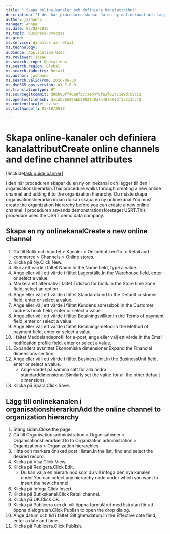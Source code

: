 ```yaml
--- 
title: " Skapa online-kanaler och definiera kanalattribut"
description: "I den här proceduren skapar du en ny onlinekanal och lägger till den i organisationshierarkin."
author: jashanno
manager: AnnBe
ms.date: 03/02/2016
ms.topic: business-process
ms.prod: 
ms.service: dynamics-ax-retail
ms.technology: 
audience: Application User
ms.reviewer: josaw
ms.search.scope: Operations
ms.search.region: Global
ms.search.industry: Retail
ms.author: jashanno
ms.search.validFrom: 2016-06-30
ms.dyn365.ops.version: AX 7.0.0
ms.translationtype: HT
ms.sourcegitcommit: d9b080ff46a0fbc73ed4f8fa3f03d71e9d758cc2
ms.openlocfilehash: d1cdb36b99abb9902f30a7a487a912f3a213dcf8
ms.contentlocale: sv-se
ms.lasthandoff: 01/18/2018

---
```

# <a name="create-online-channels-and-define-channel-attributes"></a><span data-ttu-id="c561a-103"> Skapa online-kanaler och definiera kanalattribut</span><span class="sxs-lookup"><span data-stu-id="c561a-103">Create online channels and define channel attributes</span></span>

[!include[task guide banner](../includes/task-guide-banner.md)]

<span data-ttu-id="c561a-104">I den här proceduren skapar du en ny onlinekanal och lägger till den i organisationshierarkin.</span><span class="sxs-lookup"><span data-stu-id="c561a-104">This procedure walks through creating a new online channel and adding it to the organization hierarchy.</span></span> <span data-ttu-id="c561a-105">Du måste skapa organisationshierarkin innan du kan skapa en ny onlinekanal.</span><span class="sxs-lookup"><span data-stu-id="c561a-105">You must create the organization hierarchy before you can create a new online channel.</span></span> <span data-ttu-id="c561a-106">I proceduren används demonstrationsföretaget USRT.</span><span class="sxs-lookup"><span data-stu-id="c561a-106">This procedure uses the USRT demo data company.</span></span>


## <a name="create-a-new-online-channel"></a><span data-ttu-id="c561a-107">Skapa en ny onlinekanal</span><span class="sxs-lookup"><span data-stu-id="c561a-107">Create a new online channel</span></span>
1. <span data-ttu-id="c561a-108">Gå till Butik och handel > Kanaler > Onlinebutiker.</span><span class="sxs-lookup"><span data-stu-id="c561a-108">Go to Retail and commerce > Channels > Online stores.</span></span>
2. <span data-ttu-id="c561a-109">Klicka på Ny.</span><span class="sxs-lookup"><span data-stu-id="c561a-109">Click New.</span></span>
3. <span data-ttu-id="c561a-110">Skriv ett värde i fältet Namn.</span><span class="sxs-lookup"><span data-stu-id="c561a-110">In the Name field, type a value.</span></span>
4. <span data-ttu-id="c561a-111">Ange eller välj ett värde i fältet Lagerställe.</span><span class="sxs-lookup"><span data-stu-id="c561a-111">In the Warehouse field, enter or select a value.</span></span>
5. <span data-ttu-id="c561a-112">Markera ett alternativ i fältet Tidszon för butik.</span><span class="sxs-lookup"><span data-stu-id="c561a-112">In the Store time zone field, select an option.</span></span>
6. <span data-ttu-id="c561a-113">Ange eller välj ett värde i fältet Standardkund.</span><span class="sxs-lookup"><span data-stu-id="c561a-113">In the Default customer field, enter or select a value.</span></span>
7. <span data-ttu-id="c561a-114">Ange eller välj ett värde i fältet Kundens adressbok.</span><span class="sxs-lookup"><span data-stu-id="c561a-114">In the Customer address book field, enter or select a value.</span></span>
8. <span data-ttu-id="c561a-115">Ange eller välj ett värde i fältet Betalningsvillkor.</span><span class="sxs-lookup"><span data-stu-id="c561a-115">In the Terms of payment field, enter or select a value.</span></span>
9. <span data-ttu-id="c561a-116">Ange eller välj ett värde i fältet Betalningsmetod.</span><span class="sxs-lookup"><span data-stu-id="c561a-116">In the Method of payment field, enter or select a value.</span></span>
10. <span data-ttu-id="c561a-117">I fältet Meddelandeprofil för e-post, ange eller välj ett värde.</span><span class="sxs-lookup"><span data-stu-id="c561a-117">In the Email notification profile field, enter or select a value.</span></span>
11. <span data-ttu-id="c561a-118">Expandera avsnittet Ekonomiska dimensioner.</span><span class="sxs-lookup"><span data-stu-id="c561a-118">Expand the Financial dimensions section.</span></span>
12. <span data-ttu-id="c561a-119">Ange eller välj ett värde i fältet BusinessUnit.</span><span class="sxs-lookup"><span data-stu-id="c561a-119">In the BusinessUnit field, enter or select a value.</span></span>
    * <span data-ttu-id="c561a-120">Ange värdet på samma sätt för alla andra standarddimensioner.</span><span class="sxs-lookup"><span data-stu-id="c561a-120">Similarly set the value for all the other default dimensions.</span></span>  
13. <span data-ttu-id="c561a-121">Klicka på Spara.</span><span class="sxs-lookup"><span data-stu-id="c561a-121">Click Save.</span></span>

## <a name="add-the-online-channel-to-organization-hierarchy"></a><span data-ttu-id="c561a-122">Lägg till onlinekanalen i organisationshierarkin</span><span class="sxs-lookup"><span data-stu-id="c561a-122">Add the online channel to organization hierarchy</span></span>
1. <span data-ttu-id="c561a-123">Stäng sidan.</span><span class="sxs-lookup"><span data-stu-id="c561a-123">Close the page.</span></span>
2. <span data-ttu-id="c561a-124">Gå till Organisationsadministration > Organisationer > Organisationshierarkier.</span><span class="sxs-lookup"><span data-stu-id="c561a-124">Go to Organization administration > Organizations > Organization hierarchies.</span></span>
3. <span data-ttu-id="c561a-125">Hitta och markera önskad post i listan.</span><span class="sxs-lookup"><span data-stu-id="c561a-125">In the list, find and select the desired record.</span></span>
4. <span data-ttu-id="c561a-126">Klicka på Visa.</span><span class="sxs-lookup"><span data-stu-id="c561a-126">Click View.</span></span>
5. <span data-ttu-id="c561a-127">Klicka på Redigera.</span><span class="sxs-lookup"><span data-stu-id="c561a-127">Click Edit.</span></span>
    * <span data-ttu-id="c561a-128">Du kan välja en hierarkinod som du vill infoga den nya kanalen under.</span><span class="sxs-lookup"><span data-stu-id="c561a-128">You can select any hierarchy node under which you want to insert the new channel.</span></span>  
6. <span data-ttu-id="c561a-129">Klicka på Infoga.</span><span class="sxs-lookup"><span data-stu-id="c561a-129">Click Insert.</span></span>
7. <span data-ttu-id="c561a-130">Klicka på Butikskanal.</span><span class="sxs-lookup"><span data-stu-id="c561a-130">Click Retail channel.</span></span>
8. <span data-ttu-id="c561a-131">Klicka på OK.</span><span class="sxs-lookup"><span data-stu-id="c561a-131">Click OK.</span></span>
9. <span data-ttu-id="c561a-132">Klicka på Publicera om du vill öppna formuläret med listrutan för att öppna dialogrutan.</span><span class="sxs-lookup"><span data-stu-id="c561a-132">Click Publish to open the drop dialog.</span></span>
10. <span data-ttu-id="c561a-133">Ange datum och tid i fältet Giltighetsdatum.</span><span class="sxs-lookup"><span data-stu-id="c561a-133">In the Effective date field, enter a date and time.</span></span>
11. <span data-ttu-id="c561a-134">Klicka på Publicera.</span><span class="sxs-lookup"><span data-stu-id="c561a-134">Click Publish.</span></span>


